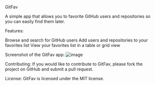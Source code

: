 GitFav

A simple app that allows you to favorite GitHub users and repositories so you can easily find them later.

Features:

  Browse and search for GitHub users
  Add users and repositories to your favorites list
  View your favorites list in a table or grid view

Screenshot of the GitFav app: ![image](https://github.com/ricardocbm/rocketseat-stage06-github-favorites-desafio/assets/87211904/6729b5e0-f106-4f06-85fe-c176aa9b89b2)


Contributing:
If you would like to contribute to GitFav, please fork the project on GitHub and submit a pull request.

License:
GitFav is licensed under the MIT license.
